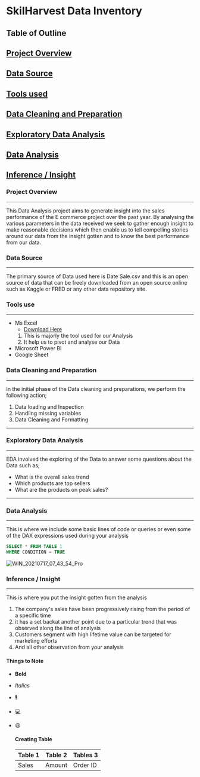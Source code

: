 # SkilHarvest Data Inventory

## Table of Outline
## [Project Overview](project-overview)
## [Data Source](data-source)
## [Tools used](tools-used)
## [Data Cleaning and Preparation](data-cleaning-and-preparation)
## [Exploratory Data Analysis](exploratory-data-analysis)
## [Data Analysis](data.analysis)
## [Inference / Insight](inference-/-insight)

### Project Overview
---
This Data Analysis project aims to generate insight into the sales performance of the E commerce project over the past year. By analysing the various parameters in the data received we seek to gather enough insight to make reasonable decisions which then enable us to tell compelling stories around our data from the insight gotten and to know the best performance from our data.

### Data Source
---
The primary source of Data used here is Date Sale.csv and this is an open source of data that can be freely downloaded from an open source online such as Kaggle or FRED or any other data repository site.

### Tools use
---
- Ms Excel
     - [Download Here](https://www.microsoft.com)
  1. This is majorly the tool used for our Analysis
  2. It help us to pivot and analyse our Data
- Microsoft Power Bi
- Google Sheet
  
### Data Cleaning and Preparation
---
In the initial phase of the Data cleaning and preparations, we perform the following action;
1. Data loading and Inspection
2. Handling missing variables
3. Data Cleaning and Formatting
---   
### Exploratory Data Analysis
---
EDA involved the exploring of the Data to answer some questions about the Data such as;
- What is the overall sales trend
- Which products are top sellers
- What are the products on peak sales?
---
### Data Analysis
---
This is where we include some basic lines of code or queries or even some of the DAX expressions used during your analysis

``` SQL
SELECT * FROM TABLE 1
WHERE CONDITION = TRUE
```


![WIN_20210717_07_43_54_Pro](https://github.com/user-attachments/assets/377fb945-1056-4c13-8e3f-22fdbaf49926)

### Inference / Insight
---
This is where you put the insight gotten from the analysis
1. The company's sales have been progressively rising from the period of a specific time
2. it has a set backat another point due to a particular trend that was observed along the line of analysis
3. Customers segment with high lifetime value can be targeted for marketing efforts
4. And all other observation from your analysis

#### Things to Note
- **Bold**
- *Italics*
- 🕴️
- 💻
- 😆

  #### Creating Table
  | Table 1| Table 2| Tables 3|
  |--------|--------|---------|
  |Sales| Amount| Order ID|
